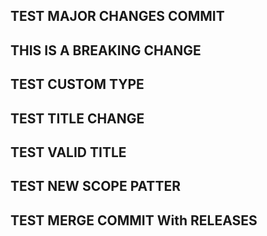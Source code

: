## TEST MAJOR CHANGES COMMIT

## THIS IS A BREAKING CHANGE

## TEST CUSTOM TYPE

## TEST TITLE CHANGE

## TEST VALID TITLE

## TEST NEW SCOPE PATTER

## TEST MERGE COMMIT With RELEASES
